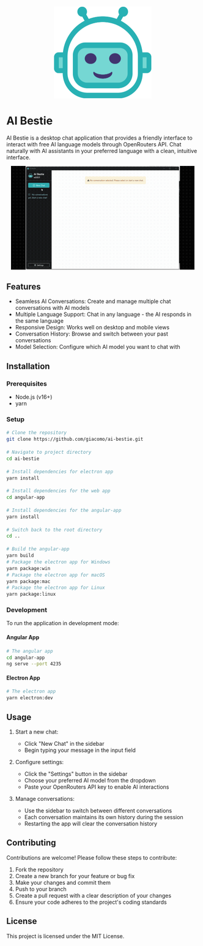 <p align="center">
  <img src="public/logo.png" width="256px" alt="AI Bestie Logo"/>
</p>

# AI Bestie


AI Bestie is a desktop chat application that provides a friendly interface to interact with free AI language models through OpenRouters API. Chat naturally with AI assistants in your preferred language with a clean, intuitive interface.

<p align="center">
  <img src="public/video.gif" width="480px" alt="AI Bestie Video"/>
</p>

## Features
- Seamless AI Conversations: Create and manage multiple chat conversations with AI models
- Multiple Language Support: Chat in any language - the AI responds in the same language
- Responsive Design: Works well on desktop and mobile views
- Conversation History: Browse and switch between your past conversations
- Model Selection: Configure which AI model you want to chat with

## Installation
### Prerequisites
- Node.js (v16+)
- yarn

### Setup

```bash
# Clone the repository
git clone https://github.com/giacomo/ai-bestie.git

# Navigate to project directory
cd ai-bestie

# Install dependencies for electron app
yarn install 

# Install dependencies for the web app
cd angular-app

# Install dependencies for the angular-app
yarn install 

# Switch back to the root directory
cd ..

# Build the angular-app
yarn build 
# Package the electron app for Windows
yarn package:win 
# Package the electron app for macOS
yarn package:mac
# Package the electron app for Linux
yarn package:linux
```


### Development
To run the application in development mode:

#### Angular App
```bash
# The angular app
cd angular-app
ng serve --port 4235
```

#### Electron App
```bash
# The electron app
yarn electron:dev
```


## Usage
1. Start a new chat:
    - Click "New Chat" in the sidebar
    - Begin typing your message in the input field

2. Configure settings:
   - Click the "Settings" button in the sidebar
   - Choose your preferred AI model from the dropdown
   - Paste your OpenRouters API key to enable AI interactions

3. Manage conversations:
   - Use the sidebar to switch between different conversations
   - Each conversation maintains its own history during the session
   - Restarting the app will clear the conversation history

## Contributing
Contributions are welcome! Please follow these steps to contribute:
1. Fork the repository
2. Create a new branch for your feature or bug fix
3. Make your changes and commit them
4. Push to your branch
5. Create a pull request with a clear description of your changes
6. Ensure your code adheres to the project's coding standards

## License
This project is licensed under the MIT License.